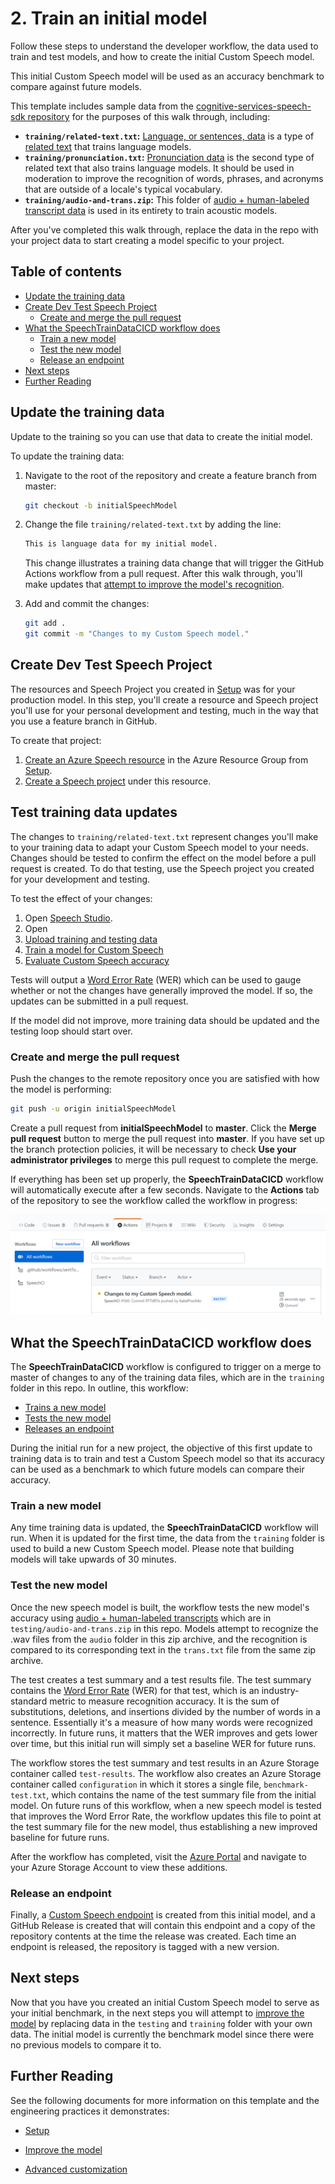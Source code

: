 # 2. Train an initial model

Follow these steps to understand the developer workflow, the data used to train and test models, and how to create the initial Custom Speech model.

This initial Custom Speech model will be used as an accuracy benchmark to compare against future models.

This template includes sample data from the [cognitive-services-speech-sdk repository](https://github.com/Azure-Samples/cognitive-services-speech-sdk/tree/master/sampledata/customspeech) for the purposes of this walk through, including:

* **`training/related-text.txt`:** [Language, or sentences, data](https://docs.microsoft.com/azure/cognitive-services/speech-service/how-to-custom-speech-test-and-train#related-text-data-for-training) is a type of [related text](https://docs.microsoft.com/azure/cognitive-services/speech-service/how-to-custom-speech-test-and-train#related-text-data-for-training) that trains language models.
* **`training/pronunciation.txt`:** [Pronunciation data](https://docs.microsoft.com/azure/cognitive-services/speech-service/how-to-custom-speech-test-and-train#guidelines-to-create-a-pronunciation-file) is the second type of related text that also trains language models. It should be used in moderation to improve the recognition of words, phrases, and acronyms that are outside of a locale's typical vocabulary.
* **`training/audio-and-trans.zip`:** This folder of [audio + human-labeled transcript data](https://docs.microsoft.com/azure/cognitive-services/speech-service/how-to-custom-speech-test-and-train#audio--human-labeled-transcript-data-for-testingtraining) is used in its entirety to train acoustic models.

After you've completed this walk through, replace the data in the repo with your project data to start creating a model specific to your project.

## Table of contents

* [Update the training data](#Update-the-training-data)
* [Create Dev Test Speech Project](#Create-Dev-Test-Speech-Project)
  * [Create and merge the pull request](#Create-and-merge-the-pull-request)
* [What the SpeechTrainDataCICD workflow does](#what-the-speechtraindatacicd-workflow-does)
  * [Train a new model](#Train-a-new-model)
  * [Test the new model](#Test-the-new-model)
  * [Release an endpoint](#Release-an-endpoint)
* [Next steps](#Next-steps)
* [Further Reading](#further-reading)

## Update the training data

Update to the training so you can use that data to create the initial model.

To update the training data:

1. Navigate to the root of the repository and create a feature branch from master:

    ```bash
    git checkout -b initialSpeechModel
    ```

1. Change the file `training/related-text.txt` by adding the line:

    ```xml
    This is language data for my initial model.
    ```

    This change illustrates a training data change that will trigger the GitHub Actions workflow from a pull request. After this walk through, you'll make updates that [attempt to improve the model's recognition](https://docs.microsoft.com/azure/cognitive-services/speech-service/how-to-custom-speech-test-and-train#guidelines-to-create-a-sentences-file).

1. Add and commit the changes:

    ```bash
    git add .
    git commit -m "Changes to my Custom Speech model."
    ```

## Create Dev Test Speech Project

The resources and Speech Project you created in [Setup](1-setup.md#table-of-contents) was for your production model. In this step, you'll create a resource and Speech project you'll use for your personal development and testing, much in the way that you use a feature branch in GitHub.

To create that project:

1. [Create an Azure Speech resource](https://docs.microsoft.com/azure/cognitive-services/speech-service/get-started#new-resource) in the Azure Resource Group from [Setup](1-setup.md#table-of-contents).
1. [Create a Speech project](https://docs.microsoft.com/azure/cognitive-services/speech-service/how-to-custom-speech#how-to-create-a-project) under this resource.

## Test training data updates

The changes to `training/related-text.txt` represent changes you'll make to your training data to adapt your Custom Speech model to your needs. Changes should be tested to confirm the effect on the model before a pull request is created. To do that testing, use the Speech project you created for your development and testing.

To test the effect of your changes:
1. Open [Speech Studio](https://speech.microsoft.com/portal/).
1. Open  
1. [Upload training and testing data](https://docs.microsoft.com/azure/cognitive-services/speech-service/how-to-custom-speech-test-and-train#upload-data)
2. [Train a model for Custom Speech](https://docs.microsoft.com/azure/cognitive-services/speech-service/how-to-custom-speech-train-model)
3. [Evaluate Custom Speech accuracy](https://docs.microsoft.com/azure/cognitive-services/speech-service/how-to-custom-speech-evaluate-data#create-a-test)

Tests will output a [Word Error Rate](https://docs.microsoft.com/azure/cognitive-services/speech-service/how-to-custom-speech-evaluate-data#what-is-word-error-rate-wer) (WER) which can be used to gauge whether or not the changes have generally improved the model. If so, the updates can be submitted in a pull request.

If the model did not improve, more training data should be updated and the testing loop should start over.

### Create and merge the pull request

Push the changes to the remote repository once you are satisfied with how the model is performing:

```bash
git push -u origin initialSpeechModel
```

Create a pull request from **initialSpeechModel** to **master**. Click the **Merge pull request** button to merge the pull request into **master**. If you have set up the branch protection policies, it will be necessary to check **Use your administrator privileges** to merge this pull request to complete the merge.

If everything has been set up properly, the **SpeechTrainDataCICD** workflow will automatically execute after a few seconds. Navigate to the **Actions** tab of the repository to see the workflow called the workflow in progress:

![Actions tab showing that the workflow is running](../images/WorkflowRunning.png)

## What the SpeechTrainDataCICD workflow does

The **SpeechTrainDataCICD** workflow is configured to trigger on a merge to master of changes to any of the training data files, which are in the `training` folder in this repo. In outline, this workflow:

* [Trains a new model](#train-a-new-model)
* [Tests the new model](#test-the-new-model)
* [Releases an endpoint](#release-an-endpoint)

During the initial run for a new project, the objective of this first update to training data is to train and test a Custom Speech model so that its accuracy can be used as a benchmark to which future models can compare their accuracy.

### Train a new model

Any time training data is updated, the **SpeechTrainDataCICD** workflow will run. When it is updated for the first time, the data from the `training` folder is used to build a new Custom Speech model. Please note that building models will take upwards of 30 minutes.

### Test the new model

Once the new speech model is built, the workflow tests the new model's accuracy using [audio + human-labeled transcripts](https://docs.microsoft.com/azure/cognitive-services/speech-service/how-to-custom-speech-test-and-train#audio--human-labeled-transcript-data-for-testingtraining) which are in `testing/audio-and-trans.zip` in this repo. Models attempt to recognize the .wav files from the `audio` folder in this zip archive, and the recognition is compared to its corresponding text in the `trans.txt` file from the same zip archive.

The test creates a test summary and a test results file. The test summary contains the [Word Error Rate](https://docs.microsoft.com/azure/cognitive-services/speech-service/how-to-custom-speech-evaluate-data#what-is-word-error-rate-wer) (WER) for that test, which is an industry-standard metric to measure recognition accuracy. It is the sum of substitutions, deletions, and insertions divided by the number of words in a sentence. Essentially it's a measure of how many words were recognized incorrectly. In future runs, it matters that the WER improves and gets lower over time, but this initial run will simply set a baseline WER for future runs.

The workflow stores the test summary and test results in an Azure Storage container called `test-results`. The workflow also creates an Azure Storage container called `configuration` in which it stores a single file, `benchmark-test.txt`, which contains the name of the test summary file from the initial model. On future runs of this workflow, when a new speech model is tested that improves the Word Error Rate, the workflow updates this file to point at the test summary file for the new model, thus establishing a new improved baseline for future runs.

After the workflow has completed, visit the [Azure Portal](https://ms.portal.azure.com/#home) and navigate to your Azure Storage Account to view these additions.

### Release an endpoint

Finally, a [Custom Speech endpoint](https://docs.microsoft.com/azure/cognitive-services/speech-service/how-to-custom-speech-deploy-model) is created from this initial model, and a GitHub Release is created that will contain this endpoint and a copy of the repository contents at the time the release was created. Each time an endpoint is released, the repository is tagged with a new version.

## Next steps

Now that you have you created an initial Custom Speech model to serve as your initial benchmark, in the next steps you will attempt to [improve the model](./3-improve-the-model.md) by replacing data in the `testing` and `training` folder with your own data. The initial model is currently the benchmark model since there were no previous models to compare it to.

## Further Reading

See the following documents for more information on this template and the engineering practices it demonstrates:

* [Setup](1-setup.md#table-of-contents)

* [Improve the model](3-improve-the-model.md#table-of-contents)

* [Advanced customization](4-advanced-customization.md#table-of-contents)
